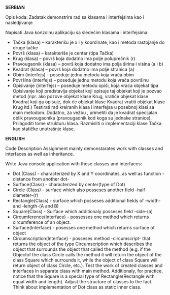 **SERBIAN**

Opis koda:
Zadatak demonstrira rad sa klasama i interfejsima kao i nasledjivanje

Napisati Java konzolnu aplikaciju sa sledećim klasama i interfejsima:
- Tačka (klasa) – karakterišu je x i y koordinate, kao i metoda rastojanje do druge tačke
- Površ (klasa) – karakteriše je centar (tipa Tačka)
- Krug (klasa) – površ koja dodatno ima polje poluprečnik (r)
- Pravougaonik (klasa) – površ koja dodatno ima polja širina i visina (a i b)
- Kvadrat (klasa) – površ koja dodatno ima polje stranica (a)
- Obim (interfejs) – poseduje jednu metodu koja vraća obim
- Površina (interfejs) – poseduje jednu metodu koja vraća površinu
- Opisivanje (interfejs) – poseduje metodu opiši, koja vraća objekat tipa Opisivanje koji
predstavlja objekat koji opisuje taj objekat koji je pozvao metod (npr. ako pozove objekat
klase Krug, vratiće objekat klase Kvadrat koji ga opisuje, dok će objekat klase Kvadrat
vratiti objekat klase Krug itd.)
Testirati rad kreiranih klasa i interfejsa u posebnoj klasi sa main metodom.
Dodatno, za vežbu , primetiti da je kvadrat specijalan oblik pravougaonika (pravougaonik
kod koga su jednake stranice). Prilagoditi tome strukturu klasa. Razmisliti o implementaciji
klase Tačka kao statičke unutrašnje klase.

**ENGLISH**

Code Description
Assignment mainly demonstarates work with classes and interfaces as well as inheritance.

Write Java console application with these classes and interfaces:
- Dot (Class) - characterized by X and Y coordinates, as well as function -distance from another dot-
- Surface(Class) - characterized by center(type of Dot)
- Circle (Class) - surface which also posseses another field -half diameter-(r)
- Rectangle(Class) - surface which posseses additional fields of -width- and -length-(A and B)
- Square(Class) - Surface which additionaly posseses field -side-(a)
- Circumference(Interface) - possesses one method which returns circumference of an object.
- Surface(Interface) - posesses one method which returns surface of object
- Circumscription(Interface) - posseses method -circumscript- that returns the object of the type Circumscription which 
describes the object that surrounds the object that called the method
(e.g. if the Objectof the class Circle calls the method
it will return the object of the class Square which surrounds it,
while the object of class Square will return object of class Circle, etc.).
Test the work of created classes and interfaces in separate class with main method.
Additionaly, for practice, notice that the Square is a special type of Rectangle(Rectangle with equal width and length).
Adjust the structure of classes to the fact. Think about implementation of Dot class as static inner class.
